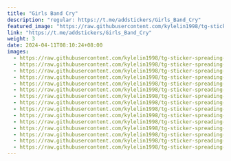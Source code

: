 ```yaml
---
title: "Girls Band Cry"
description: "regular: https://t.me/addstickers/Girls_Band_Cry"
featured_image: "https://raw.githubusercontent.com/kylelin1998/tg-sticker-spreading-worldwide-images/main/img/161275af-f3ca-489d-be88-210544b06696.jpg"
link: "https://t.me/addstickers/Girls_Band_Cry"
weight: 3
date: 2024-04-11T08:10:24+08:00
images:
  - https://raw.githubusercontent.com/kylelin1998/tg-sticker-spreading-worldwide-images/main/img/161275af-f3ca-489d-be88-210544b06696.jpg
  - https://raw.githubusercontent.com/kylelin1998/tg-sticker-spreading-worldwide-images/main/img/d4a043eb-19fb-47af-ad24-f5d175e2a01e.jpg
  - https://raw.githubusercontent.com/kylelin1998/tg-sticker-spreading-worldwide-images/main/img/9405d449-0ce6-4ee8-944a-ee140a508162.jpg
  - https://raw.githubusercontent.com/kylelin1998/tg-sticker-spreading-worldwide-images/main/img/d9c692c5-5850-404a-9af8-3e02e993b55d.jpg
  - https://raw.githubusercontent.com/kylelin1998/tg-sticker-spreading-worldwide-images/main/img/3015112e-2f9b-4206-a60d-de09a1efd6a3.jpg
  - https://raw.githubusercontent.com/kylelin1998/tg-sticker-spreading-worldwide-images/main/img/0a6974ca-4a54-4b09-b36e-ac32f34db992.jpg
  - https://raw.githubusercontent.com/kylelin1998/tg-sticker-spreading-worldwide-images/main/img/0a675f94-d0dc-4340-91ce-2a16134481f1.jpg
  - https://raw.githubusercontent.com/kylelin1998/tg-sticker-spreading-worldwide-images/main/img/38f66d9a-6b3d-4218-95fa-4fc70581c0cd.jpg
  - https://raw.githubusercontent.com/kylelin1998/tg-sticker-spreading-worldwide-images/main/img/188a610a-4354-484c-97f7-22e7ef94950e.jpg
  - https://raw.githubusercontent.com/kylelin1998/tg-sticker-spreading-worldwide-images/main/img/0c59b0e9-3f24-45be-adec-8a6187e9d94a.jpg
  - https://raw.githubusercontent.com/kylelin1998/tg-sticker-spreading-worldwide-images/main/img/7550b484-5c18-4cb3-8aba-ffaff783c478.jpg
  - https://raw.githubusercontent.com/kylelin1998/tg-sticker-spreading-worldwide-images/main/img/f136a664-8599-4b61-b989-402952417b14.jpg
  - https://raw.githubusercontent.com/kylelin1998/tg-sticker-spreading-worldwide-images/main/img/fcc7e3a2-0c62-42c6-95c9-19456f7b0295.jpg
  - https://raw.githubusercontent.com/kylelin1998/tg-sticker-spreading-worldwide-images/main/img/92b6f610-0228-4fa6-8e2f-a9c223b1ae5d.jpg
  - https://raw.githubusercontent.com/kylelin1998/tg-sticker-spreading-worldwide-images/main/img/96e3af8c-ea28-4df6-a6a1-d0d3a3400c4e.jpg
---
```


